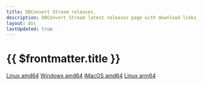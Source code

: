 ```yaml
---
title: DBConvert Stream releases.
description: DBConvert Stream latest releases page with download links.
layout: doc
lastUpdated: true
---
```

# {{ $frontmatter.title }}

[Linux amd64](https://dbconvert.com/downloads/dbs/v0.2.0-beta/dbs-v0.2.0-beta-linux-amd64.zip)
[Windows amd64](https://dbconvert.com/downloads/dbs/v0.2.0-beta/dbs-v0.2.0-beta-windows-amd64.zip)
[iMacOS amd64](https://dbconvert.com/downloads/dbs/v0.2.0-beta/dbs-v0.2.0-beta-darwin-amd64.zip)
[Linux arm64](https://dbconvert.com/downloads/dbs/v0.2.0-beta/dbs-v0.2.0-beta-linux-arm64.zip)
